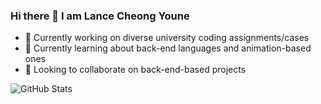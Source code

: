 ### Hi there 👋 I am Lance Cheong Youne

- 🔭 Currently working on diverse university coding assignments/cases
- 🌱 Currently learning about back-end languages and animation-based ones
-  👯 Looking to collaborate on back-end-based projects
<!--
-
- 🤔 I’m looking for help with ...
- 💬 Ask me about ...
- 📫 How to reach me: ...
- 😄 Pronouns: ...
- ⚡ Fun fact: ...
-->
![GitHub Stats](https://github-readme-stats.vercel.app/api?username=Lance0205&theme=radical&show_icons=true)

